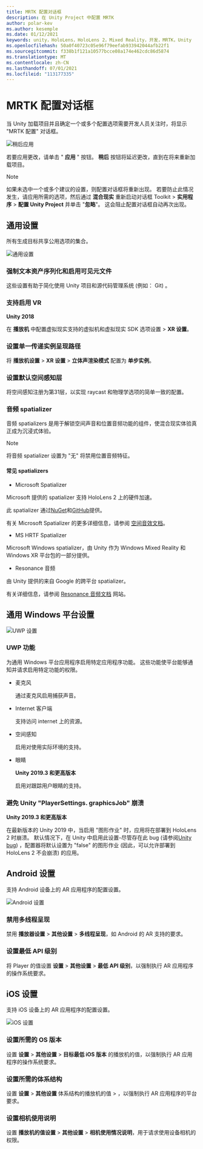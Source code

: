 ```yaml
---
title: MRTK 配置对话框
description: 在 Unity Project 中配置 MRTK
author: polar-kev
ms.author: kesemple
ms.date: 01/12/2021
keywords: unity，HoloLens，HoloLens 2，Mixed Reality，开发，MRTK，Unity
ms.openlocfilehash: 50a0f40723c05e96f79eefab933942044afb22f1
ms.sourcegitcommit: f338b1f121a10577bcce08a174e462cdc86d5874
ms.translationtype: MT
ms.contentlocale: zh-CN
ms.lasthandoff: 07/01/2021
ms.locfileid: "113177335"
---
```

# <a name="mrtk-configuration-dialog"></a>MRTK 配置对话框

当 Unity 加载项目并且确定一个或多个配置选项需要开发人员关注时，将显示 "MRTK 配置" 对话框。

![稍后应用](../features/images/configuration-dialog/ConfigurationDialogHeader.png)

若要应用更改，请单击 " **应用** " 按钮。 **稍后** 按钮将延迟更改，直到在将来重新加载项目。

> [!NOTE]
> 如果未选中一个或多个建议的设置，则配置对话框将重新出现。 若要防止此情况发生，请应用所需的选项，然后通过 **混合现实** 重新启动对话框 Toolkit  >  **实用程序**  >  **配置 Unity Project** 并单击 "**忽略**"。 这会阻止配置对话框自动再次出现。

## <a name="common-settings"></a>通用设置

所有生成目标共享公用选项的集合。

![通用设置](../features/images/configuration-dialog/ConfigurationDialogCommonSettings.png)

### <a name="force-text-asset-serialization-and-enable-visible-meta-files"></a>强制文本资产序列化和启用可见元文件

这些设置有助于简化使用 Unity 项目和源代码管理系统 (例如： Git) 。

### <a name="enable-vr-supported"></a>支持启用 VR

**Unity 2018**

在 **播放机** 中配置虚拟现实支持的虚拟机和虚拟现实 SDK 选项设置  >  **XR 设置**。

### <a name="set-single-pass-instanced-rendering-path"></a>设置单一传递实例呈现路径

将 **播放机设置**  >  **XR 设置**  >  **立体声渲染模式** 配置为 **单步实例**。

### <a name="set-default-spatial-awareness-layer"></a>设置默认空间感知层

将空间感知注册为第31层，以实现 raycast 和物理学选项的简单一致的配置。

### <a name="audio-spatializer"></a>音频 spatializer

音频 spatializers 是用于解锁空间声音和位置音频功能的组件，使混合现实体验真正成为沉浸式体验。

> [!NOTE]
> 将音频 spatializer 设置为 "无" 将禁用位置音频特征。

#### <a name="common-spatializers"></a>常见 spatializers

- Microsoft Spatializer

Microsoft 提供的 spatializer 支持 HoloLens 2 上的硬件加速。

此 spatializer 通过[NuGet](https://www.nuget.org/packages/Microsoft.SpatialAudio.Spatializer.Unity/)和[GitHub](https://github.com/microsoft/spatialaudio-unity)提供。

有关 Microsoft Spatializer 的更多详细信息，请参阅 [空间音效文档](/windows/mixed-reality/spatial-sound-in-unity)。

- MS HRTF Spatializer

Microsoft Windows spatializer，由 Unity 作为 Windows Mixed Reality 和 Windows XR 平台包的一部分提供。

- Resonance 音频

由 Unity 提供的来自 Google 的跨平台 spatializer。

有关详细信息，请参阅 [Resonance 音频文档](https://resonance-audio.github.io/resonance-audio/develop/unity/getting-started) 网站。

## <a name="universal-windows-platform-settings"></a>通用 Windows 平台设置

![UWP 设置](../features/images/configuration-dialog/ConfigurationDialogUWPSettings.png)

### <a name="uwp-capabilities"></a>UWP 功能

为通用 Windows 平台应用程序启用特定应用程序功能。 这些功能使平台能够通知并请求启用特定功能的权限。

- 麦克风

  通过麦克风启用捕获声音。

- Internet 客户端

  支持访问 internet 上的资源。

- 空间感知

  启用对使用实际环境的支持。

- 眼睛

  **Unity 2019.3 和更高版本**

  启用对跟踪用户眼睛的支持。

### <a name="avoid-unity-playersettingsgraphicsjob-crash"></a>避免 Unity "PlayerSettings. graphicsJob" 崩溃

**Unity 2019.3 和更高版本**

在最新版本的 Unity 2019 中，当启用 "图形作业" 时，应用将在部署到 HoloLens 2 时崩溃。
默认情况下，在 Unity 中启用此设置-尽管存在此 bug (请参阅[Unity bug](https://issuetracker.unity3d.com/issues/enabling-graphics-jobs-in-2019-dot-3-x-results-in-a-crash-or-nothing-rendering-on-hololens-2)) ，配置器将默认设置为 "false" 的图形作业 (因此，可以允许部署到 HoloLens 2 不会崩溃) 的应用。

## <a name="android-settings"></a>Android 设置

支持 Android 设备上的 AR 应用程序的配置设置。

![Android 设置](../features/images/configuration-dialog/ConfigurationDialogAndroidSettings.png)

### <a name="disable-multi-threaded-rendering"></a>禁用多线程呈现

禁用 **播放器设置**  >  **其他设置**  >  **多线程呈现**，如 Android 的 AR 支持的要求。

### <a name="set-minimum-api-level"></a>设置最低 API 级别

将 Player 的值设置 **设置**  >  **其他设置**  >  **最低 API 级别**，以强制执行 AR 应用程序的操作系统要求。

## <a name="ios-settings"></a>iOS 设置

支持 iOS 设备上的 AR 应用程序的配置设置。

![iOS 设置](../features/images/configuration-dialog/ConfigurationDialogiOSSettings.png)

### <a name="set-required-os-version"></a>设置所需的 OS 版本

设置 **设置**  >  **其他设置**  >  **目标最低 iOS 版本** 的播放机的值，以强制执行 AR 应用程序的操作系统要求。

### <a name="set-required-architecture"></a>设置所需的体系结构

设置 **设置**  >  **其他设置** 体系结构的播放机的值  >   ，以强制执行 AR 应用程序的平台要求。

### <a name="set-camera-usage-descriptions"></a>设置相机使用说明

设置 **播放机的值设置**  >  **其他设置**  >  **相机使用情况说明**，用于请求使用设备相机的权限。

